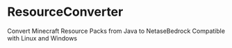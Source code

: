 # ResourceConverter
Convert Minecraft Resource Packs from Java to NetaseBedrock
Compatible with Linux and Windows
